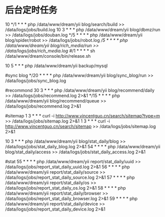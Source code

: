 后台定时任务
============

10 */1 * * * php /data/www/dream/yii blog/search/build >> /data/logs/jobs/build.log
10 3 * * * php /data/www/dream/yii blog/dbmz/run >> /data/logs/jobs/douban.log
*/5 * * * * php /data/www/dream/yii blog/spider/robot >> /data/logs/jobs/robot.log
*/5 * * * * php /data/www/dream/yii blog/rich_media/run >> /data/logs/jobs/rich_media.log
#*/1 * * * * sh /data/www/dream/console/bin/release.sh

10 5 * * * php /data/www/dream/yii backup/mysql

#sync blog
*/20 * * * * php /data/www/dream/yii blog/sync_blog/run >> /data/logs/jobs/sync_blog.log

#recommond
30 3 * * * php /data/www/dream/yii blog/recommend/daily >> /data/logs/jobs/recommend.log 2>&1
*/15 * * * * php /data/www/dream/yii blog/recommend/queue >> /data/logs/jobs/recommend.log 2>&1

#sitemap
1 3 * * * curl -i http://www.vincentguo.cn/search/sitemap?type=m >> /data/logs/jobs/sitemap.log 2>&1
1 3 * * * curl -i http://www.vincentguo.cn/search/sitemap >> /data/logs/jobs/sitemap.log 2>&1

10 3 * * * php  /data/www/dream/yii  blog/stat_daily/blog >> /data/logs/jobs/stat_daily_blog.log 2>&1
54 * * * * php  /data/www/dream/yii  blog/stat_daily/access >> /data/logs/jobs/stat_daily_access.log 2>&1

#stat
55 * * * * php  /data/www/dream/yii  report/stat_daily/uuid >> /data/logs/jobs/report_stat_daily_uuid.log 2>&1
56 * * * * php  /data/www/dream/yii  report/stat_daily/source >> /data/logs/jobs/report_stat_daily_source.log 2>&1
57 * * * * php  /data/www/dream/yii  report/stat_daily/os >> /data/logs/jobs/report_stat_daily_os.log 2>&1
58 * * * * php  /data/www/dream/yii  report/stat_daily/browser >> /data/logs/jobs/report_stat_daily_browser.log 2>&1
59 * * * * php  /data/www/dream/yii  report/stat_daily/device >> /data/logs/jobs/report_stat_daily_device.log 2>&1